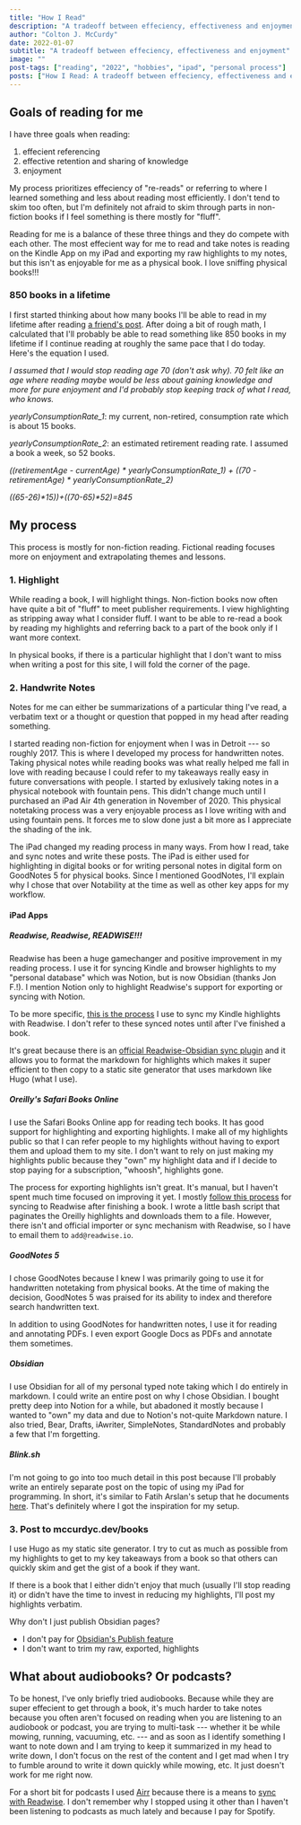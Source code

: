 ```yaml
---
title: "How I Read"
description: "A tradeoff between effeciency, effectiveness and enjoyment. My process prioritizes effeciency of \"re-reads\" or referring to where I learned something and less about reading most efficiently."
author: "Colton J. McCurdy"
date: 2022-01-07
subtitle: "A tradeoff between effeciency, effectiveness and enjoyment"
image: ""
post-tags: ["reading", "2022", "hobbies", "ipad", "personal process"]
posts: ["How I Read: A tradeoff between effeciency, effectiveness and enjoyment"]
---
```


## Goals of reading for me

I have three goals when reading:

1. effecient referencing
2. effective retention and sharing of knowledge
3. enjoyment

My process prioritizes effeciency of "re-reads" or referring to where I learned
something and less about reading most efficiently. I don't tend to skim too often,
but I'm definitely not afraid to skim through parts in non-fiction books if I
feel something is there mostly for "fluff".

Reading for me is a balance of these three things and they do compete with each other.
The most effecient way for me to read and take notes is reading on the Kindle App
on my iPad and exporting my raw highlights to my notes, but this isn't as enjoyable
for me as a physical book. I love sniffing physical books!!!

### 850 books in a lifetime

I first started thinking about how many books I'll be able to read in my lifetime
after reading [a friend's post](https://hermanschaaf.com/how-i-choose-nonfiction-books/).
After doing a bit of rough math, I calculated that I'll probably be able to read
something like 850 books in my lifetime if I continue reading at roughly the same
pace that I do today. Here's the equation I used.

_I assumed that I would stop reading age 70 (don't ask why). 70 felt like an age
where reading maybe would be less about gaining knowledge and more for pure enjoyment
and I'd probably stop keeping track of what I read, who knows._

_yearlyConsumptionRate_1_: my current, non-retired, consumption rate which is
about 15 books.

_yearlyConsumptionRate_2_: an estimated retirement reading rate. I assumed a
book a week, so 52 books.

_((retirementAge - currentAge) * yearlyConsumptionRate_1) + ((70 - retirementAge) * yearlyConsumptionRate_2)_

_((65-26)*15))+((70-65)*52)=845_

## My process

This process is mostly for non-fiction reading. Fictional reading focuses more
on enjoyment and extrapolating themes and lessons.

### 1. Highlight

While reading a book, I will highlight things. Non-fiction books now often have
quite a bit of "fluff" to meet publisher requirements. I view highlighting as
stripping away what I consider fluff. I want to be able to re-read a book by
reading my highlights and referring back to a part of the book only if I want
more context.

In physical books, if there is a particular highlight that I don't want to miss
when writing a post for this site, I will fold the corner of the page.

### 2. Handwrite Notes

Notes for me can either be summarizations of a particular thing I've read, a
verbatim text or a thought or question that popped in my head after reading something.

I started reading non-fiction for enjoyment when I was in Detroit --- so roughly
2017. This is where I developed my process for handwritten notes. Taking physical
notes while reading books was what really helped me fall in love with reading because
I could refer to my takeaways really easy in future conversations with people.
I started by exlusively taking notes in a physical notebook with fountain pens.
This didn't change much until I purchased an iPad Air 4th generation in November
of 2020. This physical notetaking process was a very enjoyable process as I love
writing with and using fountain pens. It forces me to slow done just a bit more
as I appreciate the shading of the ink.

The iPad changed my reading process in many ways. From how I read, take and sync
notes and write these posts. The iPad is either used for highlighting in digital
books or for writing personal notes in digital form on GoodNotes 5 for physical
books. Since I mentioned GoodNotes, I'll explain why I chose that over Notability
at the time as well as other key apps for my workflow.

#### iPad Apps

##### Readwise, Readwise, READWISE!!!

Readwise has been a huge gamechanger and positive improvement in my reading process.
I use it for syncing Kindle and browser highlights to my "personal database" which
was Notion, but is now Obsidian (thanks Jon F.!). I mention Notion only to highlight
Readwise's support for exporting or syncing with Notion.

To be more specific, [this is the process](https://help.readwise.io/article/30-how-do-i-import-highlights-from-personal-documents-on-kindle)
I use to sync my Kindle highlights with Readwise. I don't refer to these synced
notes until after I've finished a book.

It's great because there is an [official Readwise-Obsidian sync plugin](https://help.readwise.io/article/125-how-does-the-readwise-to-obsidian-export-integration-work)
and it allows you to format the markdown for highlights which makes it super
efficient to then copy to a static site generator that uses markdown like Hugo
(what I use).

##### Oreilly's Safari Books Online

I use the Safari Books Online app for reading tech books. It has good support
for highlighting and exporting highlights. I make all of my highlights public
so that I can refer people to my highlights without having to export them and
upload them to my site. I don't want to rely on just making my highlights public
because they "own" my highlight data and if I decide to stop paying for a
subscription, "whoosh", highlights gone.

The process for exporting highlights isn't great. It's manual, but I haven't spent
much time focused on improving it yet. I mostly [follow this process](https://help.readwise.io/article/116-how-do-i-import-highlights-from-oreilly-learning)
for syncing to Readwise after finishing a book. I wrote a little bash script that
paginates the Oreilly highlights and downloads them to a file. However, there isn't
and official importer or sync mechanism with Readwise, so I have to email them
to `add@readwise.io`.

##### GoodNotes 5

I chose GoodNotes because I knew I was primarily going to use it for handwritten
notetaking from physical books. At the time of making the decision, GoodNotes 5
was praised for its ability to index and therefore search handwritten text.

In addition to using GoodNotes for handwritten notes, I use it for reading and
annotating PDFs. I even export Google Docs as PDFs and annotate them sometimes.

##### Obsidian

I use Obsidian for all of my personal typed note taking which I do entirely in markdown.
I could write an entire post on why I chose Obsidian. I bought pretty deep into
Notion for a while, but abadoned it mostly because I wanted to "own" my data and
due to Notion's not-quite Markdown nature. I also tried, Bear, Drafts, iAwriter,
SimpleNotes, StandardNotes and probably a few that I'm forgetting.

##### Blink.sh

I'm not going to go into too much detail in this post because I'll probably
write an entirely separate post on the topic of using my iPad for programming.
In short, it's similar to Fatih Arslan's setup that he documents [here](https://arslan.io/2019/01/07/using-the-ipad-pro-as-my-development-machine/).
That's definitely where I got the inspiration for my setup.

### 3. Post to mccurdyc.dev/books

I use Hugo as my static site generator. I try to cut as much as possible from my
highlights to get to my key takeaways from a book so that others can quickly skim
and get the gist of a book if they want.

If there is a book that I either didn't enjoy that much (usually I'll stop
reading it) or didn't have the time to invest in reducing my highlights, I'll
post my highlights verbatim.

Why don't I just publish Obsidian pages?

- I don't pay for [Obsidian's Publish feature](https://obsidian.md/publish)
- I don't want to trim my raw, exported, highlights

## What about audiobooks? Or podcasts?

To be honest, I've only briefly tried audiobooks. Because while they are
super effecient to get through a book, it's much harder to take notes because
you often aren't focused on reading when you are listening to an audiobook or podcast,
you are trying to multi-task --- whether it be while mowing, running, vacuuming,
etc. --- and as soon as I identify something I want to note down and I am trying
to keep it summarized in my head to write down, I don't focus on the rest of the
content and I get mad when I try to fumble around to write it down quickly while
mowing, etc. It just doesn't work for me right now.

For a short bit for podcasts I used [Airr](https://twitter.com/AirrAudio) because
there is a means to [sync with Readwise](https://help.readwise.io/article/103-how-do-i-save-highlights-from-the-podcasts-i-listen-to-using-airr).
I don't remember why I stopped using it other than I haven't been listening to
podcasts as much lately and because I pay for Spotify.
